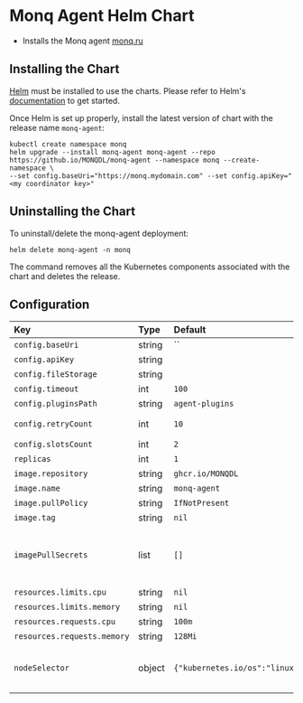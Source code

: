 # Monq Agent Helm Chart

* Installs the Monq agent [monq.ru](https://monq.ru)


## Installing the Chart

[Helm](https://helm.sh) must be installed to use the charts.
Please refer to Helm's [documentation](https://helm.sh/docs/) to get started.

Once Helm is set up properly, install the latest version of chart with the release name `monq-agent`:

```console
kubectl create namespace monq
helm upgrade --install monq-agent monq-agent --repo https://github.io/MONQDL/monq-agent --namespace monq --create-namespace \
--set config.baseUri="https://monq.mydomain.com" --set config.apiKey="<my coordinator key>"
```

## Uninstalling the Chart

To uninstall/delete the monq-agent deployment:

```console
helm delete monq-agent -n monq
```

The command removes all the Kubernetes components associated with the chart and deletes the release.

## Configuration
| Key                         | Type   | Default                        | Description                                                                                                                                                             |
|:----------------------------|:-------|:-------------------------------|:------------------------------------------------------------------------------------------------------------------------------------------------------------------------|
| `config.baseUri`            | string | ``                             | Monq instance FQDN                                                                                                                                                      |
| `config.apiKey`             | string | ` `                            | Coordinator API key of instance                                                                                                                                         |
| `config.fileStorage`        | string | ` `                            | Path to agent file storage                                                                                                                                              |
| `config.timeout`            | int    | `100`                          | Timeout for connecting to instance                                                                                                                                      |
| `config.pluginsPath`        | string | `agent-plugins`                | Path to directory containing plugins                                                                                                                                    |
| `config.retryCount`         | int    | `10`                           | Number of times to retry connection to instance                                                                                                                         |
| `config.slotsCount`         | int    | `2`                            | Number of agent slots                                                                                                                                                   |
| `replicas`                  | int    | `1`                            | Number of replicas                                                                                                                                                      |
| `image.repository`          | string | `ghcr.io/MONQDL`               | Container image repository                                                                                                                                              |
| `image.name`                | string | `monq-agent`                   | Container image name                                                                                                                                                    |
| `image.pullPolicy`          | string | `IfNotPresent`                 | Image Pull policy                                                                                                                                                       |
| `image.tag`                 | string | `nil`                          | Image tag, use AppVersion if undefined.                                                                                                                                 |
| `imagePullSecrets`          | list   | `[]`                           | Optional array of imagePullSecrets containing private registry credentials # Ref: https://kubernetes.io/docs/tasks/configure-pod-container/pull-image-private-registry/ |
| `resources.limits.cpu`      | string | `nil`                          | CPU limits                                                                                                                                                              |
| `resources.limits.memory`   | string | `nil`                          | Memory limits                                                                                                                                                           |
| `resources.requests.cpu`    | string | `100m`                         | CPU requests                                                                                                                                                            |
| `resources.requests.memory` | string | `128Mi`                        | Memory requests                                                                                                                                                         |
| `nodeSelector `             | object | `{"kubernetes.io/os":"linux"}` | Node labels for default backend pod assignment # Ref: https://kubernetes.io/docs/user-guide/node-selection/ #                                                           |